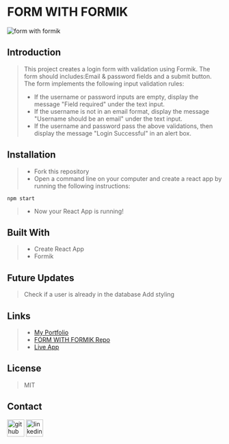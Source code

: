 # **FORM WITH FORMIK**
![form with formik](https://user-images.githubusercontent.com/88118070/144100771-c5265f23-b4e5-40a3-89b2-f136776c7acb.png)


## Introduction
> This project creates a login form with validation using Formik. The form should includes:Email & password fields and a submit button. The form implements the following input validation rules:
>- If the username or password inputs are empty, display the message "Field required" under the text input.
>- If the username is not in an email format, display the message "Username should be an email" under the text input.
>- If the username and password pass the above validations, then display the message "Login Successful" in an alert box.

## Installation
>-  Fork this repository
>-  Open a command line on your computer and create a react app by running the following instructions:
```
npm start
```
>- Now your React App is running!

## Built With
>- Create React App
>- Formik

## Future Updates
> Check if a user is already in the database
> Add styling


## Links
>- [My Portfolio](https://martha-moreno.github.io/)
>- [FORM WITH FORMIK Repo](https://github.com/martha-moreno/form-with-formik)
>- [Live App](https://martha-moreno.github.io/form-with-formik/)

## License
> MIT

## Contact
  [<img src='https://cdn.jsdelivr.net/npm/simple-icons@3.0.1/icons/github.svg' alt='github' height='40'>](https://github.com/martha-moreno/martha-moreno.github.io)  [<img src='https://cdn.jsdelivr.net/npm/simple-icons@3.0.1/icons/linkedin.svg' alt='linkedin' height='40'>](https://www.linkedin.com/in/martha-gissela-moreno/)  
